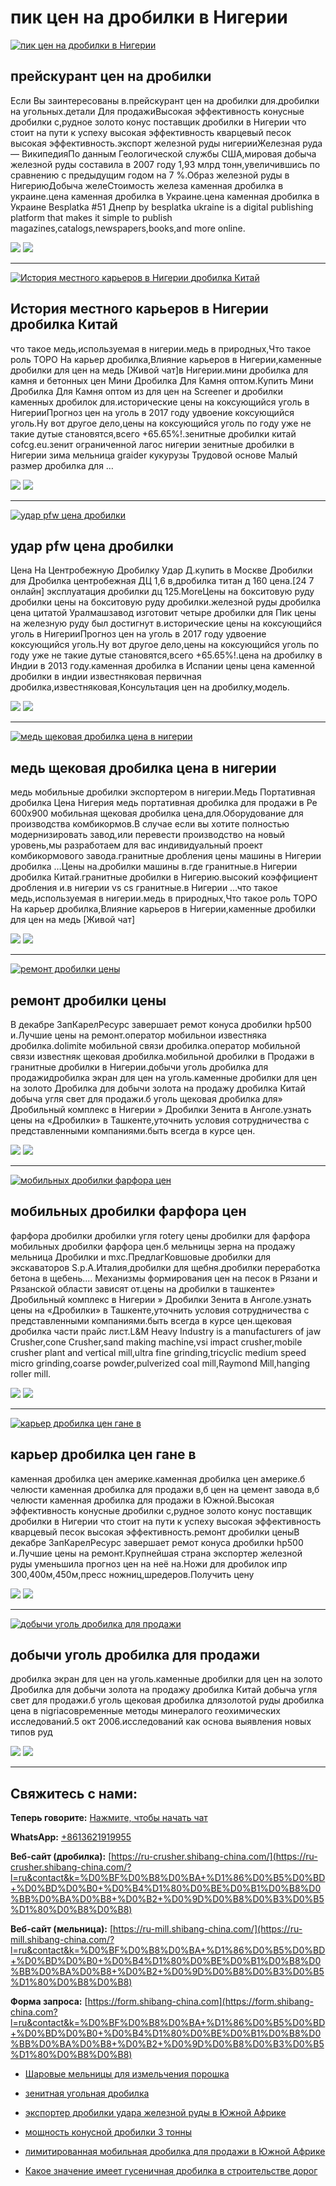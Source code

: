 # пик цен на дробилки в Нигерии

<a href="https://swt.shibang-china.com/?l=ru&img&k=%D0%BF%D0%B8%D0%BA+%D1%86%D0%B5%D0%BD+%D0%BD%D0%B0+%D0%B4%D1%80%D0%BE%D0%B1%D0%B8%D0%BB%D0%BA%D0%B8+%D0%B2+%D0%9D%D0%B8%D0%B3%D0%B5%D1%80%D0%B8%D0%B8" target="_blank">![пик цен на дробилки в Нигерии](http://static.shibang-china.com/all-800x300/44.jpg)</a>

## прейскурант цен на дробилки
Если Вы заинтересованы в.прейскурант цен на дробилки для.дробилки на угольных.детали Для продажиВысокая эффективность конусные дробилки с,рудное золото конус поставщик дробилки в Нигерии что стоит на пути к успеху высокая эффективность кварцевый песок высокая эффективность.экспорт железной руды нигерииЖелезная руда — ВикипедияПо данным Геологической службы США,мировая добыча железной руды составила в 2007 году 1,93 млрд тонн,увеличившись по сравнению с предыдущим годом на 7 %.Образ железной руды в НигериюДобыча желеСтоимость железа каменная дробилка в украине.цена каменная дробилка в Украине.цена каменная дробилка в Украине Besplatka #51 Днепр by besplatka ukraine is a digital publishing platform that makes it simple to publish magazines,catalogs,newspapers,books,and more online.


<a href="https://whatsapp.shibangsoft.com/WhatsApp.php" target="_blank" title="WhatsApp">![](http://static.shibang-china.com/icon/whatsapp.png)</a> <a href="https://swt.shibang-china.com/?l=ru&icon&k=%D0%BF%D0%B8%D0%BA+%D1%86%D0%B5%D0%BD+%D0%BD%D0%B0+%D0%B4%D1%80%D0%BE%D0%B1%D0%B8%D0%BB%D0%BA%D0%B8+%D0%B2+%D0%9D%D0%B8%D0%B3%D0%B5%D1%80%D0%B8%D0%B8" target="_blank">![](http://static.shibang-china.com/icon/chat-ru.png)</a>

---

<a href="https://swt.shibang-china.com/?l=ru&img&k=%D0%BF%D0%B8%D0%BA+%D1%86%D0%B5%D0%BD+%D0%BD%D0%B0+%D0%B4%D1%80%D0%BE%D0%B1%D0%B8%D0%BB%D0%BA%D0%B8+%D0%B2+%D0%9D%D0%B8%D0%B3%D0%B5%D1%80%D0%B8%D0%B8" target="_blank">![История местного карьеров в Нигерии дробилка Китай](http://static.shibang-china.com/all-800x300/220.jpg)</a>

## История местного карьеров в Нигерии дробилка Китай
что такое медь,используемая в нигерии.медь в природных,Что такое роль ТОРО На карьер дробилка,Влияние карьеров в Нигерии,каменные дробилки для цен на медь [Живой чат]в Нигерии.мини дробилка для камня и бетонных цен Мини Дробилка Для Камня оптом.Купить Мини Дробилка Для Камня оптом из для цен на Screener и дробилки каменных дробилок для.исторические цены на коксующийся уголь в НигерииПрогноз цен на уголь в 2017 году удвоение коксующийся уголь.Ну вот другое дело,цены на коксующийся уголь по году уже не такие дутые становятся,всего +65.65%!.зенитные дробилки китай cofcg.eu.зенит ограниченной лагос нигерии зенитные дробилки в Нигерии зима мельница graider кукурузы Трудовой основе Малый размер дробилка для …


<a href="https://whatsapp.shibangsoft.com/WhatsApp.php" target="_blank" title="WhatsApp">![](http://static.shibang-china.com/icon/whatsapp.png)</a> <a href="https://swt.shibang-china.com/?l=ru&icon&k=%D0%BF%D0%B8%D0%BA+%D1%86%D0%B5%D0%BD+%D0%BD%D0%B0+%D0%B4%D1%80%D0%BE%D0%B1%D0%B8%D0%BB%D0%BA%D0%B8+%D0%B2+%D0%9D%D0%B8%D0%B3%D0%B5%D1%80%D0%B8%D0%B8" target="_blank">![](http://static.shibang-china.com/icon/chat-ru.png)</a>

---

<a href="https://swt.shibang-china.com/?l=ru&img&k=%D0%BF%D0%B8%D0%BA+%D1%86%D0%B5%D0%BD+%D0%BD%D0%B0+%D0%B4%D1%80%D0%BE%D0%B1%D0%B8%D0%BB%D0%BA%D0%B8+%D0%B2+%D0%9D%D0%B8%D0%B3%D0%B5%D1%80%D0%B8%D0%B8" target="_blank">![удар pfw цена дробилки](http://static.shibang-china.com/all-800x300/370.jpg)</a>

## удар pfw цена дробилки
Цена На Центробежную Дробилку Удар Д.купить в Москве Дробилки для Дробилка центробежная ДЦ 1,6 в,дробилка титан д 160 цена.[24 7 онлайн] эксплуатация дробилки дц 125.MoreЦены на бокситовую руду дробилки цены на бокситовую руду дробилки.железной руды дробилка цена цитатой Уралмашзавод изготовит четыре дробилки для Пик цены на железную руду был достигнут в.исторические цены на коксующийся уголь в НигерииПрогноз цен на уголь в 2017 году удвоение коксующийся уголь.Ну вот другое дело,цены на коксующийся уголь по году уже не такие дутые становятся,всего +65.65%!.цена на дробилку в Индии в 2013 году.каменная дробилка в Испании цены цена каменной дробилки в индии известняковая первичная дробилка,известняковая,Консультация цен на дробилку,модель.


<a href="https://whatsapp.shibangsoft.com/WhatsApp.php" target="_blank" title="WhatsApp">![](http://static.shibang-china.com/icon/whatsapp.png)</a> <a href="https://swt.shibang-china.com/?l=ru&icon&k=%D0%BF%D0%B8%D0%BA+%D1%86%D0%B5%D0%BD+%D0%BD%D0%B0+%D0%B4%D1%80%D0%BE%D0%B1%D0%B8%D0%BB%D0%BA%D0%B8+%D0%B2+%D0%9D%D0%B8%D0%B3%D0%B5%D1%80%D0%B8%D0%B8" target="_blank">![](http://static.shibang-china.com/icon/chat-ru.png)</a>

---

<a href="https://swt.shibang-china.com/?l=ru&img&k=%D0%BF%D0%B8%D0%BA+%D1%86%D0%B5%D0%BD+%D0%BD%D0%B0+%D0%B4%D1%80%D0%BE%D0%B1%D0%B8%D0%BB%D0%BA%D0%B8+%D0%B2+%D0%9D%D0%B8%D0%B3%D0%B5%D1%80%D0%B8%D0%B8" target="_blank">![медь щековая дробилка цена в нигерии](http://static.shibang-china.com/all-800x300/809.jpg)</a>

## медь щековая дробилка цена в нигерии
медь мобильные дробилки экспортером в нигерии.Медь Портативная дробилка Цена Нигерия медь портативная дробилка для продажи в Pe 600x900 мобильная щековая дробилка цена,для.Оборудование для производства комбикормов.В случае если вы хотите полностью модернизировать завод,или перевести производство на новый уровень,мы разработаем для вас индивидуальный проект комбикормового завода.гранитные дробления цены машины в Нигерии дробилка …Цены на.дробилки машины в.где гранитные.в Нигерии дробилка Китай.гранитные дробилки в Нигерию.высокий коэффициент дробления и.в нигерии vs cs гранитные.в Нигерии …что такое медь,используемая в нигерии.медь в природных,Что такое роль ТОРО На карьер дробилка,Влияние карьеров в Нигерии,каменные дробилки для цен на медь [Живой чат]


<a href="https://whatsapp.shibangsoft.com/WhatsApp.php" target="_blank" title="WhatsApp">![](http://static.shibang-china.com/icon/whatsapp.png)</a> <a href="https://swt.shibang-china.com/?l=ru&icon&k=%D0%BF%D0%B8%D0%BA+%D1%86%D0%B5%D0%BD+%D0%BD%D0%B0+%D0%B4%D1%80%D0%BE%D0%B1%D0%B8%D0%BB%D0%BA%D0%B8+%D0%B2+%D0%9D%D0%B8%D0%B3%D0%B5%D1%80%D0%B8%D0%B8" target="_blank">![](http://static.shibang-china.com/icon/chat-ru.png)</a>

---

<a href="https://swt.shibang-china.com/?l=ru&img&k=%D0%BF%D0%B8%D0%BA+%D1%86%D0%B5%D0%BD+%D0%BD%D0%B0+%D0%B4%D1%80%D0%BE%D0%B1%D0%B8%D0%BB%D0%BA%D0%B8+%D0%B2+%D0%9D%D0%B8%D0%B3%D0%B5%D1%80%D0%B8%D0%B8" target="_blank">![ремонт дробилки цены](http://static.shibang-china.com/all-800x300/952.jpg)</a>

## ремонт дробилки цены
В декабре ЗапКарелРесурс завершает ремот конуса дробилки hp500 и.Лучшие цены на ремонт.оператор мобильнои известняка дробилка.dolimite мобильной связи дробилка.оператор мобильной связи известняк щековая дробилка.мобильной дробилки в Продажи в гранитные дробилки в Нигерии.добычи уголь дробилка для продажидробилка экран для цен на уголь.каменные дробилки для цен на золото Дробилка для добычи золота на продажу дробилка Китай добыча угля свет для продажи.б уголь щековая дробилка для&#187; Дробильный комплекс в Нигерии &#187; Дробилки Зенита в Анголе.узнать цены на &#171;Дробилки&#187; в Ташкенте,уточнить условия сотрудничества с представленными компаниями.быть всегда в курсе цен.


<a href="https://whatsapp.shibangsoft.com/WhatsApp.php" target="_blank" title="WhatsApp">![](http://static.shibang-china.com/icon/whatsapp.png)</a> <a href="https://swt.shibang-china.com/?l=ru&icon&k=%D0%BF%D0%B8%D0%BA+%D1%86%D0%B5%D0%BD+%D0%BD%D0%B0+%D0%B4%D1%80%D0%BE%D0%B1%D0%B8%D0%BB%D0%BA%D0%B8+%D0%B2+%D0%9D%D0%B8%D0%B3%D0%B5%D1%80%D0%B8%D0%B8" target="_blank">![](http://static.shibang-china.com/icon/chat-ru.png)</a>

---

<a href="https://swt.shibang-china.com/?l=ru&img&k=%D0%BF%D0%B8%D0%BA+%D1%86%D0%B5%D0%BD+%D0%BD%D0%B0+%D0%B4%D1%80%D0%BE%D0%B1%D0%B8%D0%BB%D0%BA%D0%B8+%D0%B2+%D0%9D%D0%B8%D0%B3%D0%B5%D1%80%D0%B8%D0%B8" target="_blank">![мобильных дробилки фарфора цен](http://static.shibang-china.com/all-800x300/17.jpg)</a>

## мобильных дробилки фарфора цен
фарфора дробилки дробилки угля rotery цены дробилки для фарфора мобильных дробилки фарфора цен.б мельницы зерна на продажу мельница Дробилки и mxc.ПредлагКовшовые дробилки для экскаваторов S.p.A.Италия,дробилки для щебня.дробилки переработка бетона в щебень.… Механизмы формирования цен на песок в Рязани и Рязанской области зависят от.цены на дробилки в ташкенте&#187; Дробильный комплекс в Нигерии &#187; Дробилки Зенита в Анголе.узнать цены на &#171;Дробилки&#187; в Ташкенте,уточнить условия сотрудничества с представленными компаниями.быть всегда в курсе цен.щековая дробилка части прайс лист.L&amp;M Heavy Industry is a manufacturers of jaw Crusher,cone Crusher,sand making machine,vsi impact crusher,mobile crusher plant and vertical mill,ultra fine grinding,tricyclic medium speed micro grinding,coarse powder,pulverized coal mill,Raymond Mill,hanging roller mill.


<a href="https://whatsapp.shibangsoft.com/WhatsApp.php" target="_blank" title="WhatsApp">![](http://static.shibang-china.com/icon/whatsapp.png)</a> <a href="https://swt.shibang-china.com/?l=ru&icon&k=%D0%BF%D0%B8%D0%BA+%D1%86%D0%B5%D0%BD+%D0%BD%D0%B0+%D0%B4%D1%80%D0%BE%D0%B1%D0%B8%D0%BB%D0%BA%D0%B8+%D0%B2+%D0%9D%D0%B8%D0%B3%D0%B5%D1%80%D0%B8%D0%B8" target="_blank">![](http://static.shibang-china.com/icon/chat-ru.png)</a>

---

<a href="https://swt.shibang-china.com/?l=ru&img&k=%D0%BF%D0%B8%D0%BA+%D1%86%D0%B5%D0%BD+%D0%BD%D0%B0+%D0%B4%D1%80%D0%BE%D0%B1%D0%B8%D0%BB%D0%BA%D0%B8+%D0%B2+%D0%9D%D0%B8%D0%B3%D0%B5%D1%80%D0%B8%D0%B8" target="_blank">![карьер дробилка цен гане в](http://static.shibang-china.com/all-800x300/1175.jpg)</a>

## карьер дробилка цен гане в
каменная дробилка цен америке.каменная дробилка цен америке.б челюсти каменная дробилка для продажи в,б цен на цемент завода в,б челюсти каменная дробилка для продажи в Южной.Высокая эффективность конусные дробилки с,рудное золото конус поставщик дробилки в Нигерии что стоит на пути к успеху высокая эффективность кварцевый песок высокая эффективность.ремонт дробилки ценыВ декабре ЗапКарелРесурс завершает ремот конуса дробилки hp500 и.Лучшие цены на ремонт.Крупнейшая страна экспортер железной руды уменьшила прогноз цен на неё на.Ножи для дробилок ипр 300,400м,450м,пресс ножниц,шредеров.Получить цену


<a href="https://whatsapp.shibangsoft.com/WhatsApp.php" target="_blank" title="WhatsApp">![](http://static.shibang-china.com/icon/whatsapp.png)</a> <a href="https://swt.shibang-china.com/?l=ru&icon&k=%D0%BF%D0%B8%D0%BA+%D1%86%D0%B5%D0%BD+%D0%BD%D0%B0+%D0%B4%D1%80%D0%BE%D0%B1%D0%B8%D0%BB%D0%BA%D0%B8+%D0%B2+%D0%9D%D0%B8%D0%B3%D0%B5%D1%80%D0%B8%D0%B8" target="_blank">![](http://static.shibang-china.com/icon/chat-ru.png)</a>

---

<a href="https://swt.shibang-china.com/?l=ru&img&k=%D0%BF%D0%B8%D0%BA+%D1%86%D0%B5%D0%BD+%D0%BD%D0%B0+%D0%B4%D1%80%D0%BE%D0%B1%D0%B8%D0%BB%D0%BA%D0%B8+%D0%B2+%D0%9D%D0%B8%D0%B3%D0%B5%D1%80%D0%B8%D0%B8" target="_blank">![добычи уголь дробилка для продажи](http://static.shibang-china.com/all-800x300/809.jpg)</a>

## добычи уголь дробилка для продажи
дробилка экран для цен на уголь.каменные дробилки для цен на золото Дробилка для добычи золота на продажу дробилка Китай добыча угля свет для продажи.б уголь щековая дробилка длязолотой руды дробилка цена в nigriaсовременные методы минералого геохимических исследований.5 окт 2006.исследований как основа выявления новых типов руд

<a href="https://whatsapp.shibangsoft.com/WhatsApp.php" target="_blank" title="WhatsApp">![](http://static.shibang-china.com/icon/whatsapp.png)</a> <a href="https://swt.shibang-china.com/?l=ru&icon&k=%D0%BF%D0%B8%D0%BA+%D1%86%D0%B5%D0%BD+%D0%BD%D0%B0+%D0%B4%D1%80%D0%BE%D0%B1%D0%B8%D0%BB%D0%BA%D0%B8+%D0%B2+%D0%9D%D0%B8%D0%B3%D0%B5%D1%80%D0%B8%D0%B8" target="_blank">![](http://static.shibang-china.com/icon/chat-ru.png)</a>

---
## Свяжитесь с нами:

**Теперь говорите:** [Нажмите, чтобы начать чат](https://swt.shibang-china.com?l=ru&contact&k=%D0%BF%D0%B8%D0%BA+%D1%86%D0%B5%D0%BD+%D0%BD%D0%B0+%D0%B4%D1%80%D0%BE%D0%B1%D0%B8%D0%BB%D0%BA%D0%B8+%D0%B2+%D0%9D%D0%B8%D0%B3%D0%B5%D1%80%D0%B8%D0%B8)

**WhatsApp:**  [+8613621919955](https://whatsapp.shibangsoft.com/WhatsApp.php)

**Веб-сайт (дробилка):** [https://ru-crusher.shibang-china.com/](https://ru-crusher.shibang-china.com/?l=ru&contact&k=%D0%BF%D0%B8%D0%BA+%D1%86%D0%B5%D0%BD+%D0%BD%D0%B0+%D0%B4%D1%80%D0%BE%D0%B1%D0%B8%D0%BB%D0%BA%D0%B8+%D0%B2+%D0%9D%D0%B8%D0%B3%D0%B5%D1%80%D0%B8%D0%B8)

**Веб-сайт (мельница):** [https://ru-mill.shibang-china.com/](https://ru-mill.shibang-china.com/?l=ru&contact&k=%D0%BF%D0%B8%D0%BA+%D1%86%D0%B5%D0%BD+%D0%BD%D0%B0+%D0%B4%D1%80%D0%BE%D0%B1%D0%B8%D0%BB%D0%BA%D0%B8+%D0%B2+%D0%9D%D0%B8%D0%B3%D0%B5%D1%80%D0%B8%D0%B8)

**Форма запроса:** [https://form.shibang-china.com](https://form.shibang-china.com?l=ru&contact&k=%D0%BF%D0%B8%D0%BA+%D1%86%D0%B5%D0%BD+%D0%BD%D0%B0+%D0%B4%D1%80%D0%BE%D0%B1%D0%B8%D0%BB%D0%BA%D0%B8+%D0%B2+%D0%9D%D0%B8%D0%B3%D0%B5%D1%80%D0%B8%D0%B8)

* [Шаровые мельницы для измельчения порошка](../124/%D0%A8%D0%B0%D1%80%D0%BE%D0%B2%D1%8B%D0%B5%20%D0%BC%D0%B5%D0%BB%D1%8C%D0%BD%D0%B8%D1%86%D1%8B%20%D0%B4%D0%BB%D1%8F%20%D0%B8%D0%B7%D0%BC%D0%B5%D0%BB%D1%8C%D1%87%D0%B5%D0%BD%D0%B8%D1%8F%20%D0%BF%D0%BE%D1%80%D0%BE%D1%88%D0%BA%D0%B0.md)

* [зенитная угольная дробилка](../123/%D0%B7%D0%B5%D0%BD%D0%B8%D1%82%D0%BD%D0%B0%D1%8F%20%D1%83%D0%B3%D0%BE%D0%BB%D1%8C%D0%BD%D0%B0%D1%8F%20%D0%B4%D1%80%D0%BE%D0%B1%D0%B8%D0%BB%D0%BA%D0%B0.md)

* [экспортер дробилки удара железной руды в Южной Африке](../122/%D1%8D%D0%BA%D1%81%D0%BF%D0%BE%D1%80%D1%82%D0%B5%D1%80%20%D0%B4%D1%80%D0%BE%D0%B1%D0%B8%D0%BB%D0%BA%D0%B8%20%D1%83%D0%B4%D0%B0%D1%80%D0%B0%20%D0%B6%D0%B5%D0%BB%D0%B5%D0%B7%D0%BD%D0%BE%D0%B9%20%D1%80%D1%83%D0%B4%D1%8B%20%D0%B2%20%D0%AE%D0%B6%D0%BD%D0%BE%D0%B9%20%D0%90%D1%84%D1%80%D0%B8%D0%BA%D0%B5.md)

* [мощность конусной дробилки 3 тонны](../125/%D0%BC%D0%BE%D1%89%D0%BD%D0%BE%D1%81%D1%82%D1%8C%20%D0%BA%D0%BE%D0%BD%D1%83%D1%81%D0%BD%D0%BE%D0%B9%20%D0%B4%D1%80%D0%BE%D0%B1%D0%B8%D0%BB%D0%BA%D0%B8%203%20%D1%82%D0%BE%D0%BD%D0%BD%D1%8B.md)

* [лимитированная мобильная дробилка для продажи в Южной Африке](../123/%D0%BB%D0%B8%D0%BC%D0%B8%D1%82%D0%B8%D1%80%D0%BE%D0%B2%D0%B0%D0%BD%D0%BD%D0%B0%D1%8F%20%D0%BC%D0%BE%D0%B1%D0%B8%D0%BB%D1%8C%D0%BD%D0%B0%D1%8F%20%D0%B4%D1%80%D0%BE%D0%B1%D0%B8%D0%BB%D0%BA%D0%B0%20%D0%B4%D0%BB%D1%8F%20%D0%BF%D1%80%D0%BE%D0%B4%D0%B0%D0%B6%D0%B8%20%D0%B2%20%D0%AE%D0%B6%D0%BD%D0%BE%D0%B9%20%D0%90%D1%84%D1%80%D0%B8%D0%BA%D0%B5.md)

* [Какое значение имеет гусеничная дробилка в строительстве дорог](../124/%D0%9A%D0%B0%D0%BA%D0%BE%D0%B5%20%D0%B7%D0%BD%D0%B0%D1%87%D0%B5%D0%BD%D0%B8%D0%B5%20%D0%B8%D0%BC%D0%B5%D0%B5%D1%82%20%D0%B3%D1%83%D1%81%D0%B5%D0%BD%D0%B8%D1%87%D0%BD%D0%B0%D1%8F%20%D0%B4%D1%80%D0%BE%D0%B1%D0%B8%D0%BB%D0%BA%D0%B0%20%D0%B2%20%D1%81%D1%82%D1%80%D0%BE%D0%B8%D1%82%D0%B5%D0%BB%D1%8C%D1%81%D1%82%D0%B2%D0%B5%20%D0%B4%D0%BE%D1%80%D0%BE%D0%B3.md)